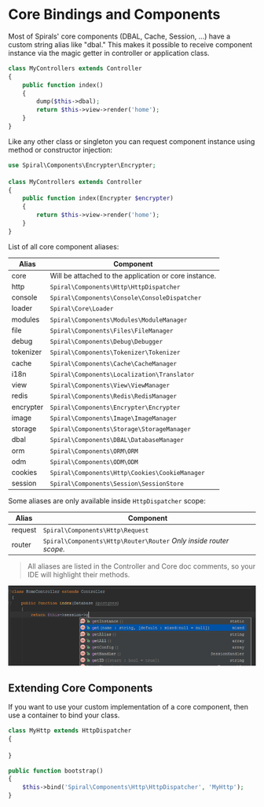 # Core Bindings and Components
Most of Spirals' core components (DBAL, Cache, Session, ...) have a custom string alias like "dbal." 
This makes it possible to receive component instance via the magic getter in controller or application class.

```php
class MyControllers extends Controller
{
    public function index()
    {
        dump($this->dbal);
        return $this->view->render('home');
    }
}
```

Like any other class or singleton you can request component instance using method or constructor injection:

```php
use Spiral\Components\Encrypter\Encrypter;

class MyControllers extends Controller
{
    public function index(Encrypter $encrypter)
    {
        return $this->view->render('home');
    }
}
```

List of all core component aliases:

Alias     | Component
---       | ---
core      | Will be attached to the application or core instance.
http      | `Spiral\Components\Http\HttpDispatcher`
console   | `Spiral\Components\Console\ConsoleDispatcher`
loader    | `Spiral\Core\Loader`
modules   | `Spiral\Components\Modules\ModuleManager`
file      | `Spiral\Components\Files\FileManager`
debug     | `Spiral\Components\Debug\Debugger`
tokenizer | `Spiral\Components\Tokenizer\Tokenizer`
cache     | `Spiral\Components\Cache\CacheManager`
i18n      | `Spiral\Components\Localization\Translator`
view      | `Spiral\Components\View\ViewManager`
redis     | `Spiral\Components\Redis\RedisManager`
encrypter | `Spiral\Components\Encrypter\Encrypter`
image     | `Spiral\Components\Image\ImageManager`
storage   | `Spiral\Components\Storage\StorageManager`
dbal      | `Spiral\Components\DBAL\DatabaseManager`
orm       | `Spiral\Components\ORM\ORM`
odm       | `Spiral\Components\ODM\ODM`
cookies   | `Spiral\Components\Http\Cookies\CookieManager`
session   | `Spiral\Components\Session\SessionStore`

Some aliases are only available inside `HttpDispatcher` scope:

Alias     | Component
---       | ---
request   | `Spiral\Components\Http\Request` |
router    | `Spiral\Components\Http\Router\Router` *Only inside router scope.*

> All aliases are listed in the Controller and Core doc comments, so your IDE will highlight their methods.

![Code highlighting](../images/bindings.png)

## Extending Core Components
If you want to use your custom implementation of a core component, then use a container to bind your class.

```php
class MyHttp extends HttpDispatcher
{

}
```

```php
public function bootstrap()
{
    $this->bind('Spiral\Components\Http\HttpDispatcher', 'MyHttp');
}
```
